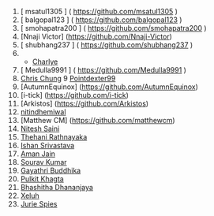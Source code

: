 1. [ msatul1305 ] ( https://github.com/msatul1305 )
2. [ balgopal123 ] ( https://github.com/balgopal123 )
3. [ smohapatra200 ] ( https://github.com/smohapatra200 )
4. [Nnaji Victor] (https://github.com/Nnaji-Victor)
5. [ shubhang237 ] ( https://github.com/shubhang237 )
6. * [Charlye](https://github.com/costassolla)
7. [ Medulla9991 ]  ( https://github.com/Medulla9991 )
8. [Chris Chung](https://github.com/maxutil)
9  [Pointdexter99](https://github.com/Pointdexter99)
10. [AutumnEquinox] (https://github.com/AutumnEquinox)
11. [i-tick] (https://github.com/i-tick)
12. [Arkistos] (https://github.com/Arkistos)
13. [nitindhemiwal](https://github.com/nitindhemiwal)
14. [Matthew CM] (https://github.com/matthewcm)
15. [Nitesh Saini](https://github.com/nitesh8020)
16. [Thehani Rathnayaka](https://github.com/thehanir95)
17. [Ishan Srivastava](https://github.com/ishan-srivastava)
18. [Aman Jain](https://github.com/amannayak0007)
19. [Sourav Kumar](https://github.com/souravs17031999)
20. [Gayathri Buddhika](https://github.com/gayathribuddhika)
21. [Pulkit Khagta](https://github.com/PulkitKhagta)
22. [Bhashitha Dhananjaya](https://github.com/glbdhananjaya)
23. [Xeluh](https://github.com/xeluh)
24. [Jurie Spies](https://github.com/JurieSpies)

